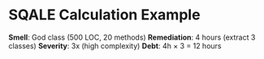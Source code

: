 # SQALE Calculation Example
**Smell**: God class (500 LOC, 20 methods)
**Remediation**: 4 hours (extract 3 classes)
**Severity**: 3x (high complexity)
**Debt**: 4h × 3 = 12 hours
